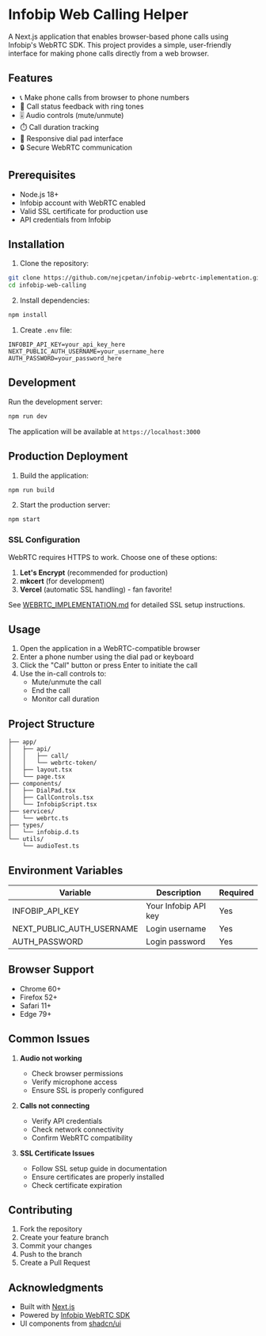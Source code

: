# Infobip Web Calling Helper

A Next.js application that enables browser-based phone calls using Infobip's WebRTC SDK. This project provides a simple, user-friendly interface for making phone calls directly from a web browser.

## Features

- 📞 Make phone calls from browser to phone numbers
- 🎵 Call status feedback with ring tones
- 🎚️ Audio controls (mute/unmute)
- ⏱️ Call duration tracking
- 📱 Responsive dial pad interface
- 🔒 Secure WebRTC communication

## Prerequisites

- Node.js 18+ 
- Infobip account with WebRTC enabled
- Valid SSL certificate for production use
- API credentials from Infobip

## Installation

1. Clone the repository:
```bash
git clone https://github.com/nejcpetan/infobip-webrtc-implementation.git
cd infobip-web-calling
```

2. Install dependencies:
```bash
npm install
```

1. Create `.env` file:
```env
INFOBIP_API_KEY=your_api_key_here
NEXT_PUBLIC_AUTH_USERNAME=your_username_here
AUTH_PASSWORD=your_password_here
```

## Development

Run the development server:

```bash
npm run dev
```

The application will be available at `https://localhost:3000`

## Production Deployment

1. Build the application:
```bash
npm run build
```

2. Start the production server:
```bash
npm start
```

### SSL Configuration

WebRTC requires HTTPS to work. Choose one of these options:

1. **Let's Encrypt** (recommended for production)
2. **mkcert** (for development)
3. **Vercel** (automatic SSL handling) - fan favorite!

See [WEBRTC_IMPLEMENTATION.md](./WEBRTC_IMPLEMENTATION.md) for detailed SSL setup instructions.

## Usage

1. Open the application in a WebRTC-compatible browser
2. Enter a phone number using the dial pad or keyboard
3. Click the "Call" button or press Enter to initiate the call
4. Use the in-call controls to:
   - Mute/unmute the call
   - End the call
   - Monitor call duration

## Project Structure

```
├── app/
│   ├── api/
│   │   ├── call/
│   │   └── webrtc-token/
│   ├── layout.tsx
│   └── page.tsx
├── components/
│   ├── DialPad.tsx
│   ├── CallControls.tsx
│   └── InfobipScript.tsx
├── services/
│   └── webrtc.ts
├── types/
│   └── infobip.d.ts
└── utils/
    └── audioTest.ts
```

## Environment Variables

| Variable | Description | Required |
|----------|-------------|----------|
| INFOBIP_API_KEY | Your Infobip API key | Yes |
| NEXT_PUBLIC_AUTH_USERNAME | Login username | Yes |
| AUTH_PASSWORD | Login password | Yes |

## Browser Support

- Chrome 60+
- Firefox 52+
- Safari 11+
- Edge 79+

## Common Issues

1. **Audio not working**
   - Check browser permissions
   - Verify microphone access
   - Ensure SSL is properly configured

2. **Calls not connecting**
   - Verify API credentials
   - Check network connectivity
   - Confirm WebRTC compatibility

3. **SSL Certificate Issues**
   - Follow SSL setup guide in documentation
   - Ensure certificates are properly installed
   - Check certificate expiration

## Contributing

1. Fork the repository
2. Create your feature branch
3. Commit your changes
4. Push to the branch
5. Create a Pull Request

## Acknowledgments

- Built with [Next.js](https://nextjs.org/)
- Powered by [Infobip WebRTC SDK](https://www.infobip.com/docs/webrtc)
- UI components from [shadcn/ui](https://ui.shadcn.com/)
